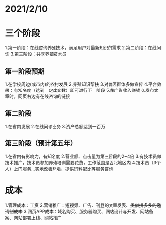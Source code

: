 # 2021/2/10
# 三个阶段
1.第一阶段：在线咨询养殖技术，满足用户对最新知识的需求
2.第二阶段：在线问诊
3.第三阶段：共享养殖技术员

## 第一阶段预期
1.在学校周边(或市内)的农村发展
2.养殖知识帮扶
3.对兽医群体多做宣传
4.平台效果：有知名度（达到一定成交数）即可进行下一阶段
5.靠广告收入赚钱
6.发布文章时，网页右边有在线咨询的链接

## 第二阶段
1.在省内发展
2.在线问诊业务
3.资产总额达到一百万

## 第三阶段（预计第五年）
1.在省内有影响力，有知名度
2.营业额、点击量为第三阶段的2~4倍
3.有技术员做技术推广，技术员参加养殖培训需要花费，工作范围是西北地区内
4.技术员（3个人）上门服务...实地改善环境，提供饲料配比等服务咨询

# 成本
1.管理成本：工资
2.营销推广：短视频、广告、刊登的文章发表、~~类似拼多多的邀请制成本~~
3.网页APP成本：域名购买、服务器购买、网站设计与开发、网站备案、网站部署上线、网站推广
